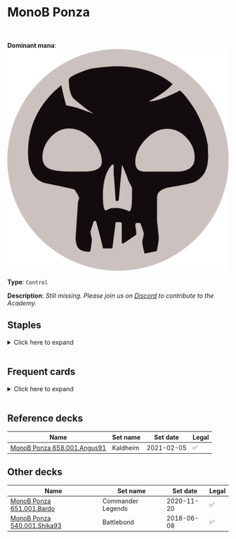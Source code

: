 <!-- This page is automatically generated by Myr: do not update it manually. -->
<!-- Changes directly applied here will be lost. -->
<!-- If you plan to update this page, please update the template at https://github.com/Pauperformance/pauperformance-bot -->
<!-- Templates can be found under pauperformance-bot/resources/templates/ -->
# MonoB Ponza
<br/>


**Dominant mana**: <img src="../resources/images/mana/B.png" class="dominant-mana-icon"/>

**Type**: `Control`

**Description**: _Still missing. Please join us on [Discord](https://discord.gg/fYQbpjjkQ3) to contribute to the Academy._


## **Staples**

<details>
  <summary>Click here to expand</summary>
<a href="https://scryfall.com/card/chk/102/befoul"><img src="https://cards.scryfall.io/normal/front/2/d/2dfff5d3-1433-4a24-83e6-6361a446b974.jpg" class="archetype-card rounded-image"/></a>
<a href="https://scryfall.com/card/dst/39/chittering-rats"><img src="https://cards.scryfall.io/normal/front/9/8/980135d5-dfaa-4beb-b4b3-1e256bb46e61.jpg" class="archetype-card rounded-image"/></a>
<a href="https://scryfall.com/card/vma/109/choking-sands"><img src="https://cards.scryfall.io/normal/front/d/6/d63b5e4c-e6be-4df5-bb22-d0610067adf6.jpg" class="archetype-card rounded-image"/></a>
<a href="https://scryfall.com/card/a25/82/dark-ritual"><img src="https://cards.scryfall.io/normal/front/9/5/95f27eeb-6f14-4db3-adb9-9be5ed76b34b.jpg" class="archetype-card rounded-image"/></a>
<a href="https://scryfall.com/card/uma/102/gurmag-angler"><img src="https://cards.scryfall.io/normal/front/c/e/cedd44eb-f381-46e1-bcb0-88416b4ce33d.jpg" class="archetype-card rounded-image"/></a>
<a href="https://scryfall.com/card/me2/94/icequake"><img src="https://cards.scryfall.io/normal/front/5/5/550880ba-26a0-463d-9da2-0160d224cda1.jpg" class="archetype-card rounded-image"/></a>
<a href="https://scryfall.com/card/tor/78/rancid-earth"><img src="https://cards.scryfall.io/normal/front/2/3/23d07a96-85ba-4714-94a5-4a8125954f58.jpg" class="archetype-card rounded-image"/></a>
<a href="https://scryfall.com/card/cm2/77/sign-in-blood"><img src="https://cards.scryfall.io/normal/front/6/1/61388c28-9428-473c-973a-0a82b6b83d62.jpg" class="archetype-card rounded-image"/></a>
<a href="https://scryfall.com/card/cmm/190/thorn-of-the-black-rose"><img src="https://cards.scryfall.io/normal/front/b/4/b4b266e2-1cad-40df-bc0e-3e1464b299b3.jpg" class="archetype-card rounded-image"/></a>
</details><br/>



## **Frequent cards**

<details>
  <summary>Click here to expand</summary>
<a href="https://scryfall.com/card/clb/119/cast-down"><img src="https://cards.scryfall.io/normal/front/a/b/aba79021-39af-4e74-beb5-f2f508c865b2.jpg" class="archetype-card rounded-image"/></a>
<a href="https://scryfall.com/card/mh1/87/diabolic-edict"><img src="https://cards.scryfall.io/normal/front/4/e/4eabbed2-1399-4cf1-9eba-b53c56caced4.jpg" class="archetype-card rounded-image"/></a>
<a href="https://scryfall.com/card/lcc/194/dusk-legion-zealot"><img src="https://cards.scryfall.io/normal/front/7/2/72048624-e3fd-4e9b-91a9-996ea3a1a74f.jpg" class="archetype-card rounded-image"/></a>
<a href="https://scryfall.com/card/nph/61/geths-verdict"><img src="https://cards.scryfall.io/normal/front/7/a/7a20b5a2-8613-49ed-b5cc-7cae9d0e0850.jpg" class="archetype-card rounded-image"/></a>
<a href="https://scryfall.com/card/moc/259/nights-whisper"><img src="https://cards.scryfall.io/normal/front/2/2/221c82a2-b558-4c3a-b7ad-4452ef8e9067.jpg" class="archetype-card rounded-image"/></a>
<a href="https://scryfall.com/card/cmm/182/read-the-bones"><img src="https://cards.scryfall.io/normal/front/d/6/d6c66076-fb85-4a5e-8cd0-d103834b3cd1.jpg" class="archetype-card rounded-image"/></a>
<a href="https://scryfall.com/card/gvl/53/snuff-out"><img src="https://cards.scryfall.io/normal/front/7/5/75bbe89f-09af-494e-b58e-271f64bde4b5.jpg" class="archetype-card rounded-image"/></a>
</details><br/>



## **Reference decks**

| Name | Set name | Set date | Legal |
| -----| -------- | -------- | ----- |
| [MonoB Ponza 658.001.Angus91](https://www.mtggoldfish.com/deck/4870886) | Kaldheim | 2021-02-05 | ✅ |




## **Other decks**

| Name | Set name | Set date | Legal |
| -----| -------- | -------- | ----- |
| [MonoB Ponza 651.001.Bardo](https://www.mtggoldfish.com/deck/4673178) | Commander Legends | 2020-11-20 | ✅ |
| [MonoB Ponza 540.001.Shika93](https://www.mtggoldfish.com/deck/4351754) | Battlebond | 2018-06-08 | ✅ |





